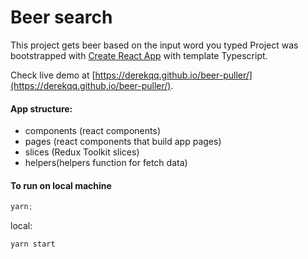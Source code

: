 # Beer search

This project gets beer based on the input word you typed
Project was bootstrapped with [Create React App](https://github.com/facebook/create-react-app) with template Typescript.

Check live demo at [https://derekqq.github.io/beer-puller/](https://derekqq.github.io/beer-puller/).

#### App structure:

- components (react components)
- pages (react components that build app pages)
- slices (Redux Toolkit slices)
- helpers(helpers function for fetch data)

#### To run on local machine

```javascript
yarn;
```

local:

```javascript
yarn start
```
